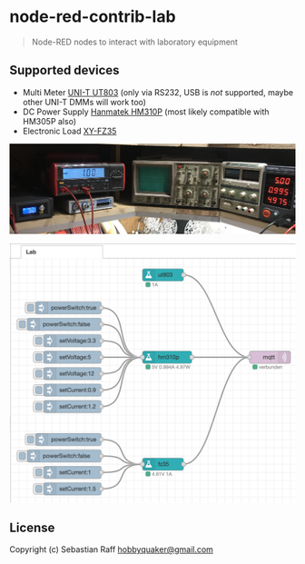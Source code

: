 # node-red-contrib-lab

> Node-RED nodes to interact with laboratory equipment

## Supported devices

* Multi Meter [UNI-T UT803](https://www.uni-trend.com/html/product/gongye/hdso/UT800_Series/UT803.html) (only via RS232, USB is _not_ supported, maybe other UNI-T DMMs will work too)
* DC Power Supply [Hanmatek HM310P](https://www.amazon.de/HANMATEK-Labornetzger%C3%A4t-Stabilisiertes-Schaltnetzteil-Kurzschlussfest/dp/B07YB1DQZ8) (most likely compatible with HM305P also)
* Electronic Load [XY-FZ35](https://de.aliexpress.com/item/32953589108.html)



![](images/lab.png)

![](images/flow.png)


## License

Copyright (c) Sebastian Raff <hobbyquaker@gmail.com>
